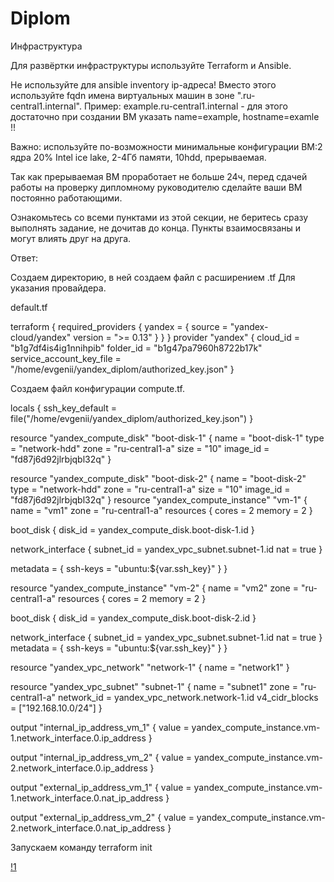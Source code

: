 # Diplom

Инфраструктура

Для развёртки инфраструктуры используйте Terraform и Ansible.

Не используйте для ansible inventory ip-адреса! Вместо этого используйте fqdn имена виртуальных машин в зоне ".ru-central1.internal". Пример: example.ru-central1.internal - для этого достаточно при создании ВМ указать name=example, hostname=examle !!

Важно: используйте по-возможности минимальные конфигурации ВМ:2 ядра 20% Intel ice lake, 2-4Гб памяти, 10hdd, прерываемая.

Так как прерываемая ВМ проработает не больше 24ч, перед сдачей работы на проверку дипломному руководителю сделайте ваши ВМ постоянно работающими.

Ознакомьтесь со всеми пунктами из этой секции, не беритесь сразу выполнять задание, не дочитав до конца. Пункты взаимосвязаны и могут влиять друг на друга.

Ответ:

Создаем директорию, в ней создаем файл с расширением .tf
Для указания провайдера.

default.tf

terraform {
  required_providers {
    yandex = {
      source = "yandex-cloud/yandex"
      version = ">= 0.13"
    }
  }
}
provider "yandex" {
  cloud_id = "b1g7df4is4ig1nnihpib"
  folder_id = "b1g47pa7960h8722b17k"
  service_account_key_file = "/home/evgenii/yandex_diplom/authorized_key.json"
}


Создаем файл конфигурации compute.tf.

locals {
  ssh_key_default = file("/home/evgenii/yandex_diplom/authorized_key.json")
}


resource "yandex_compute_disk" "boot-disk-1" {
  name     = "boot-disk-1"
  type     = "network-hdd"
  zone     = "ru-central1-a"
  size     = "10"
  image_id = "fd87j6d92jlrbjqbl32q"
}

resource "yandex_compute_disk" "boot-disk-2" {
  name     = "boot-disk-2"
  type     = "network-hdd"
  zone     = "ru-central1-a"
  size     = "10"
  image_id = "fd87j6d92jlrbjqbl32q"
}
resource "yandex_compute_instance" "vm-1" {
  name = "vm1"
  zone = "ru-central1-a"
  resources {
    cores  = 2
    memory = 2
  }

  boot_disk {
    disk_id = yandex_compute_disk.boot-disk-1.id
  }

  network_interface {
    subnet_id = yandex_vpc_subnet.subnet-1.id
    nat       = true
  }

  metadata = {
    ssh-keys = "ubuntu:${var.ssh_key}"
 }
}

resource "yandex_compute_instance" "vm-2" {
  name = "vm2"
  zone = "ru-central1-a"
  resources {
    cores  = 2
    memory = 2
  }

  boot_disk {
    disk_id = yandex_compute_disk.boot-disk-2.id
  }

  network_interface {
    subnet_id = yandex_vpc_subnet.subnet-1.id
    nat       = true
  }
 metadata = {
    ssh-keys = "ubuntu:${var.ssh_key}"
  }
}

resource "yandex_vpc_network" "network-1" {
  name = "network1"
}

resource "yandex_vpc_subnet" "subnet-1" {
  name           = "subnet1"
  zone           = "ru-central1-a"
  network_id     = yandex_vpc_network.network-1.id
  v4_cidr_blocks = ["192.168.10.0/24"]
}

output "internal_ip_address_vm_1" {
  value = yandex_compute_instance.vm-1.network_interface.0.ip_address
}


output "internal_ip_address_vm_2" {
  value = yandex_compute_instance.vm-2.network_interface.0.ip_address
}

output "external_ip_address_vm_1" {
  value = yandex_compute_instance.vm-1.network_interface.0.nat_ip_address
}

output "external_ip_address_vm_2" {
  value = yandex_compute_instance.vm-2.network_interface.0.nat_ip_address
}

Запускаем команду terraform init

[!1](https://github.com/Evgenii199130/Diplom/blob/main/scrin/%D0%A1%D0%BD%D0%B8%D0%BC%D0%BE%D0%BA%20%D1%8D%D0%BA%D1%80%D0%B0%D0%BD%D0%B0%20%D0%BE%D1%82%202024-10-27%2017-20-52.png)
